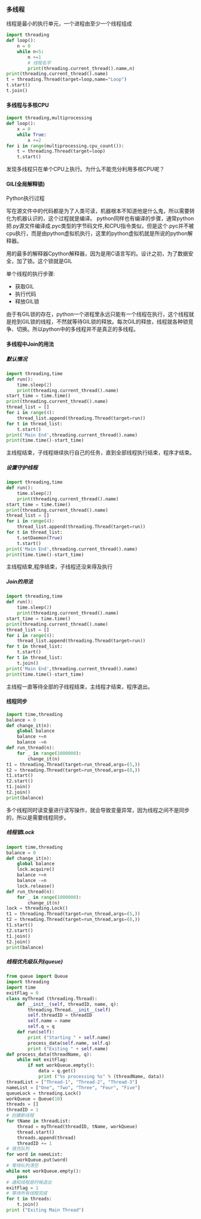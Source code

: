 ### 多线程
线程是最小的执行单元，一个进程由至少一个线程组成

```py
import threading
def loop():
    n = 0
    while n<5:
        n +=1
        # 线程名字
        print(threading.current_thread().name,n)
print(threading.current_thread().name)
t = threading.Thread(target=loop,name="Loop")
t.start()
t.join()
```
#### 多线程与多核CPU

```py
import threading,multiprocessing
def loop():
	x = 0 
	while True:
		x +=2
for i in range(multiprocessing.cpu_count()):
	t = threading.Thread(target=loop)
	t.start()
```
发现多线程只在单个CPU上执行。为什么不能充分利用多核CPU呢？

#### GIL(全局解释锁)

Python执行过程

写在源文件中的代码都是为了人类可读，机器根本不知道他是什么鬼，所以需要转化为机器认识的，这个过程就是编译。
python同样也有编译的步骤，通常python把.py源文件编译成.pyc类型的字节码文件,和CPU指令类似，但是这个.pyc并不被cpu执行，而是由python虚拟机执行，这里的python虚拟机就是所说的python解释器。

用的最多的解释器Cpython解释器，因为是用C语言写的。设计之初，为了数据安全，加了锁。这个锁就是GIL

单个线程的执行步骤:
* 获取GIL
* 执行代码
* 释放GIL锁

由于有GIL锁的存在，python一个进程里永远只能有一个线程在执行，这个线程就是抢到GIL锁的线程，不然就等待GIL锁的释放。每次GIL的释放，线程就各种锁竞争、切换。所以python中的多线程并不是真正的多线程。

#### 多线程中Join的用法

##### 默认情况

```py
import threading,time
def run():
	time.sleep(2)
	print(threading.current_thread().name)
start_time = time.time()
print(threading.current_thread().name)
thread_list = []
for i in range(4):
	thread_list.append(threading.Thread(target=run))
for t in thread_list:
	t.start()
print('Main End',threading.current_thread().name)
print(time.time()-start_time)
```
主线程结束，子线程继续执行自己的任务，直到全部线程执行结束，程序才结束。

##### 设置守护线程

```py
import threading,time
def run():
	time.sleep(2)
	print(threading.current_thread().name)
start_time = time.time()
print(threading.current_thread().name)
thread_list = []
for i in range(4):
	thread_list.append(threading.Thread(target=run))
for t in thread_list:
	t.setDaemon(True)
	t.start()
print('Main End',threading.current_thread().name)
print(time.time()-start_time)
```

主线程结束,程序结束，子线程还没来得及执行

##### Join的用法

```py
import threading,time
def run():
	time.sleep(2)
	print(threading.current_thread().name)
start_time = time.time()
print(threading.current_thread().name)
thread_list = []
for i in range(4):
	thread_list.append(threading.Thread(target=run))
for t in thread_list:
	t.start()
for t in thread_list:
	t.join()
print('Main End',threading.current_thread().name)
print(time.time()-start_time)
```
主线程一直等待全部的子线程结束，主线程才结束，程序退出。

#### 线程同步

```py
import time,threading
balance = 0
def change_it(n):
	global balance
	balance +=n
	balance -=n
def run_thread(n):
	for _ in range(1000000):
		change_it(n)
t1 = threading.Thread(target=run_thread,args=(5,))
t2 = threading.Thread(target=run_thread,args=(8,))
t1.start()
t2.start()
t1.join()
t2.join()
print(balance)
```
多个线程同时读变量进行读写操作，就会导致变量异常，因为线程之间不是同步的，所以是需要线程同步。

##### 线程锁Lock

```py
import time,threading
balance = 0
def change_it(n):
	global balance
	lock.acquire()
	balance +=n
	balance -=n
	lock.release()
def run_thread(n):
	for _ in range(1000000):
		change_it(n)
lock = threading.Lock()
t1 = threading.Thread(target=run_thread,args=(5,))
t2 = threading.Thread(target=run_thread,args=(8,))
t1.start()
t2.start()
t1.join()
t2.join()
print(balance)
```

##### 线程优先级队列(queue)

```py
from queue import Queue
import threading
import time
exitFlag = 0
class myThread (threading.Thread):
    def __init__(self, threadID, name, q):
        threading.Thread.__init__(self)
        self.threadID = threadID
        self.name = name
        self.q = q
    def run(self):
        print ("Starting " + self.name)
        process_data(self.name, self.q)
        print ("Exiting " + self.name)
def process_data(threadName, q):
    while not exitFlag:
        if not workQueue.empty():
            data = q.get()
            print ("%s processing %s" % (threadName, data))
threadList = ["Thread-1", "Thread-2", "Thread-3"]
nameList = ["One", "Two", "Three", "Four", "Five"]
queueLock = threading.Lock()
workQueue = Queue(10)
threads = []
threadID = 1
# 创建新线程
for tName in threadList:
    thread = myThread(threadID, tName, workQueue)
    thread.start()
    threads.append(thread)
    threadID += 1
# 填充队列
for word in nameList:
    workQueue.put(word)
# 等待队列清空
while not workQueue.empty():
    pass
# 通知线程是时候退出
exitFlag = 1
# 等待所有线程完成
for t in threads:
    t.join()
print ("Exiting Main Thread")
```
